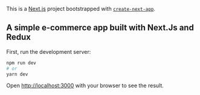 This is a [Next.js](https://nextjs.org/) project bootstrapped with [`create-next-app`](https://github.com/vercel/next.js/tree/canary/packages/create-next-app).

## A simple e-commerce app built with Next.Js and Redux

First, run the development server:

```bash
npm run dev
# or
yarn dev
```

Open [http://localhost:3000](http://localhost:3000) with your browser to see the result.
